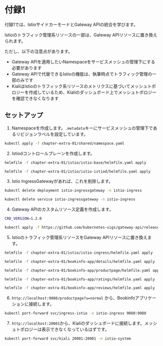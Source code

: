 # 付録1

付録1では、IstioサイドカーモードとGateway APIの統合を学びます。

Istioのトラフィック管理系リソースの一部は、Gateway APIリソースに置き換えられます。

ただし、以下の注意点があります。

- Gateway APIを適用したいNamespaceをサービスメッシュの管理下にする必要があります
- Gateway APIで代替できるIstioの機能は、執筆時点でトラフィック管理の一部のみです
- KialiはIstioのトラフィック系リソースのメトリクスに基づいてメッシュトポロジーを作成しているため、Kialiのダッシュボード上でメッシュトポロジーを確認できなくなります

## セットアップ

1. Namespaceを作成します。`.metadata`キーにサービスメッシュの管理下であるリビジョンラベルを設定しています。

```bash
kubectl apply -f chapter-extra-01/shared/namespace.yaml
```

2. Istiodコントロールプレーンを作成します。

```bash
helmfile -f chapter-extra-01/istio/istio-base/helmfile.yaml apply

helmfile -f chapter-extra-01/istio/istio-istiod/helmfile.yaml apply
```

3. Istio IngressGatewayがあれば、これを削除します。

```bash
kubectl delete deployment istio-ingressgateway -n istio-ingress

kubectl delete service istio-ingressgateway -n istio-ingress
```

4. Gateway APIのカスタムリソース定義を作成します。

```bash
CRD_VERSION=1.2.0

kubectl apply -f https://github.com/kubernetes-sigs/gateway-api/releases/download/v${CRD_VERSION}/standard-install.yaml
```

5. Istioのトラフィック管理系リソースをGateway APIリソースに置き換えます。

```bash
helmfile -f chapter-extra-01/istio/istio-ingress/helmfile.yaml apply

helmfile -f chapter-extra-01/bookinfo-app/details/helmfile.yaml apply

helmfile -f chapter-extra-01/bookinfo-app/productpage/helmfile.yaml apply

helmfile -f chapter-extra-01/bookinfo-app/ratings/helmfile.yaml apply

helmfile -f chapter-extra-01/bookinfo-app/reviews/helmfile.yaml apply
```

6. `http://localhost:9080/productpage?u=normal` から、Bookinfoアプリケーションに接続します。

```bash
kubectl port-forward svc/ingress-istio -n istio-ingress 9080:9080
```

7. `http://localhost:20001`から、Kialiのダッシュボードに接続します。メッシュトポロジーは表示できなくなっているはずです。

```bash
kubectl port-forward svc/kiali 20001:20001 -n istio-system
```
